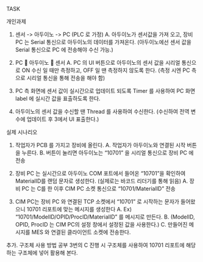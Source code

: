 TASK

개인과제
1.	센서 -> 아두이노 -> PC (PLC 로 가정) 
A.	아두이노가 센서값을 가져 오고, 장비 PC 는 Serial 통신으로 아두이노의 데이터를 가져온다.
(아두이노에선 센서 값을 Serial 통신으로 PC 에 전송해야 수신 가능.)

2.	PC  아두이노  센서
A.	PC 의 UI 버튼으로 아두이노의 센서 값을 시리얼 통신으로 ON 수신 일 때만 측정하고, OFF 일 땐 측정하지 않도록 한다. (측정 시엔 PC 측으로 시리얼 통신을 통해 전송을 해야 함)

3.	PC 측 화면에 센서 값이 실시간으로 업데이트 되도록 Timer 를 사용하여 PC 화면 label 에 실시간 값을 표출하도록 한다.

4.	아두이노의 센서 값을 수신할 땐 Thread 를 사용하여 수신한다.
(수신하여 전역 변수에 업데이트 후 3에서 UI 표출한다.)

실제 시나리오
1.	작업자가 PCB 를 가지고 장비에 올린다.
A.	작업자가 아두이노와 연결된 시작 버튼을 누른다.
B.	버튼이 눌리면 아두이노는 “10701” 을 시리얼 통신으로 장비 PC 에 전송

2.	장비 PC 는 실시간으로 아두이노 COM 포트에서 들어온 “10701”을 확인하여 MaterialID를 랜덤 문자로 생성한다. (실제로는 바코드 리더기를 통해 읽음)
A.	장비 PC 는 C를 한 이후 CIM PC 소켓 통신으로 “10701/MaterialID” 전송

3.	CIM PC는 장비 PC 와 연결된 TCP 소켓에서 “10701” 로 시작하는 문자가 들어왔으니 10701 리포트에 맞는 메시지를 생성한다
A.	Ex) “10701/ModelID/OPID/ProcID/MaterialID” 를 메시지로 만든다.
B.	(ModelID, OPID, ProcID 는 CIM PC의 설정 창에서 설정된 값을 사용한다.)
C.	만들어진 메시지를 MES 와 연결된 클라이언트 소켓에 전송한다.

추가.
구조체 사용 방법 공부
3번의 C 진행 시 구조체를 사용하여 10701 리포트에 해당하는 구조체에 넣어 활용해 본다.

